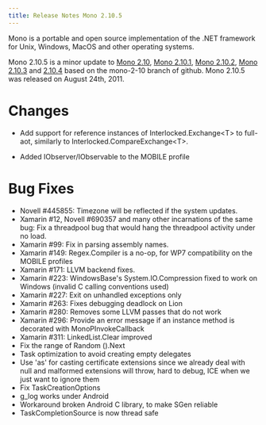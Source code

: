 ```yaml
---
title: Release Notes Mono 2.10.5
---
```


Mono is a portable and open source implementation of the .NET framework for Unix, Windows, MacOS and other operating systems.

Mono 2.10.5 is a minor update to [Mono 2.10](/docs/about-mono/releases/2.10.0/), [Mono 2.10.1](/docs/about-mono/releases/2.10.1/), [Mono 2.10.2](/docs/about-mono/releases/2.10.2/), [Mono 2.10.3](/docs/about-mono/releases/2.10.3/) and [2.10.4](/docs/about-mono/releases/2.10.4/) based on the mono-2-10 branch of github. Mono 2.10.5 was released on August 24th, 2011.

Changes
=======

-   Add support for reference instances of Interlocked.Exchange\<T\> to full-aot, similarly to Interlocked.CompareExchange\<T\>.

-   Added IObserver/IObservable to the MOBILE profile

Bug Fixes
=========

-   Novell #445855: Timezone will be reflected if the system updates.
-   Xamarin #12, Novell #690357 and many other incarnations of the same bug: Fix a threadpool bug that would hang the threadpool activity under no load.
-   Xamarin #99: Fix in parsing assembly names.
-   Xamarin #149: Regex.Compiler is a no-op, for WP7 compatibility on the MOBILE profiles
-   Xamarin #171: LLVM backend fixes.
-   Xamarin #223: WindowsBase's System.IO.Compression fixed to work on Windows (invalid C calling conventions used)
-   Xamarin #227: Exit on unhandled exceptions only
-   Xamarin #263: Fixes debugging deadlock on Lion
-   Xamarin #280: Removes some LLVM passes that do not work
-   Xamarin #296: Provide an error message if an instance method is decorated with MonoPInvokeCallback
-   Xamarin #311: LinkedList.Clear improved
-   Fix the range of Random ().Next
-   Task optimization to avoid creating empty delegates
-   Use 'as' for casting certificate extensions since we already deal with null and malformed extensions will throw, hard to debug, ICE when we just want to ignore them
-   Fix TaskCreationOptions
-   g_log works under Android
-   Workaround broken Android C library, to make SGen reliable
-   TaskCompletionSource is now thread safe


